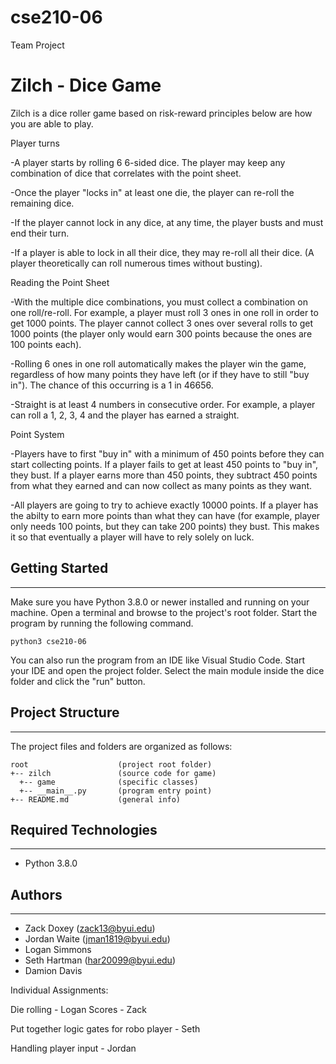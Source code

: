# cse210-06
Team Project
# Zilch - Dice Game
Zilch is a dice roller game based on risk-reward principles below are how you are able to play.

Player turns

-A player starts by rolling 6 6-sided dice. The player may keep any combination of dice that correlates with the point sheet.

-Once the player "locks in" at least one die, the player can re-roll the remaining dice.

-If the player cannot lock in any dice, at any time, the player busts and must end their turn.

-If a player is able to lock in all their dice, they may re-roll all their dice. (A player theoretically
can roll numerous times without busting).

Reading the Point Sheet

-With the multiple dice combinations, you must collect a combination on one roll/re-roll. For example,
a player must roll 3 ones in one roll in order to get 1000 points. The player cannot collect 3 ones over
several rolls to get 1000 points (the player only would earn 300 points because the ones are 100 points each).

-Rolling 6 ones in one roll automatically makes the player win the game, regardless of how many points they have left (or if
they have to still "buy in"). The chance of this occurring is a 1 in 46656.

-Straight is at least 4 numbers in consecutive order. For example, a player can roll a 1, 2, 3, 4 and the player has earned a 
straight.

Point System

-Players have to first "buy in" with a minimum of 450 points before they can start collecting points. If a player fails to get
at least 450 points to "buy in", they bust. If a player earns more than 450 points, they subtract 450 points from what they
earned and can now collect as many points as they want.

-All players are going to try to achieve exactly 10000 points. If a player has the abilty to earn more points
than what they can have (for example, player only needs 100 points, but they can take 200 points) they bust. This makes it so that eventually a player will have to rely solely on luck.


## Getting Started
---
Make sure you have Python 3.8.0 or newer installed and running on your machine. Open a terminal and 
browse to the project's root folder. Start the program by running the following command.
```
python3 cse210-06
```
You can also run the program from an IDE like Visual Studio Code. Start your IDE and open the 
project folder. Select the main module inside the dice folder and click the "run" button.

## Project Structure
---
The project files and folders are organized as follows:
```
root                    (project root folder)
+-- zilch               (source code for game)
  +-- game              (specific classes)
  +-- __main__.py       (program entry point)
+-- README.md           (general info)
```

## Required Technologies
---
* Python 3.8.0

## Authors
---
* Zack Doxey (zack13@byui.edu)
* Jordan Waite (jman1819@byui.edu)
* Logan Simmons
* Seth Hartman (har20099@byui.edu)
* Damion Davis

Individual Assignments:

Die rolling - Logan
Scores - Zack

Put together logic gates for robo player - Seth

Handling player input - Jordan

